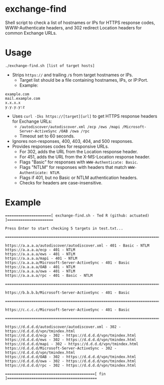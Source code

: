 # exchange-find
Shell script to check a list of hostnames or IPs for HTTPS response codes, WWW-Authenticate headers, and 302 redirect Location headers for common Exchange URLs.

# Usage
```
./exchange-find.sh [list of target hosts]
```
- Strips `https://` and trailing `/`s from target hostnames or IPs.
  - Target list should be a file containing hostnames, IPs, or IP:Port.
  - Example:
```
example.com
mail.example.com
x.x.x.x
y.y.y.y:z
```
- Uses `curl -Iks https://[target][url]` to get HTTPS response headers for Exchange URLs:
  - `/autodiscover/autodiscover.xml /ecp /ews /mapi /Microsoft-Server-ActiveSync /OAB /owa /rpc`
  - Timeout set to 60 seconds.
- Ignores non-responses, 400, 403, 404, and 500 responses.
- Provides responses codes for responsive URLs.
  - For 302, adds the URL from the Location response header.
  - For 451, adds the URL from the X-MS-Location response header.
  - Flags "Basic" for responses with `WWW-Authenticate: Basic`.
  - Flags "NTLM" for responses with headers that match `WWW-Authenticate: NTLM`.
  - Flags if 401, but no Basic or NTLM authentication headers.
  - Checks for headers are case-insensitive.
  
# Example
```
=====================[ exchange-find.sh - Ted R (github: actuated) ]=====================

Press Enter to start checking 5 targets in test.txt...

=========================================================================================

https://a.a.a.a/autodiscover/autodiscover.xml - 401 - Basic - NTLM
https://a.a.a.a/ecp - 401 - NTLM
https://a.a.a.a/ews - 401 - NTLM
https://a.a.a.a/mapi - 401 - NTLM
https://a.a.a.a/Microsoft-Server-ActiveSync - 401 - Basic
https://a.a.a.a/OAB - 401 - NTLM
https://a.a.a.a/owa - 401 - NTLM
https://a.a.a.a/rpc - 401 - Basic - NTLM

=========================================================================================

https://b.b.b.b/Microsoft-Server-ActiveSync - 401 - Basic

=========================================================================================

https://c.c.c.c/Microsoft-Server-ActiveSync - 401 - Basic

=========================================================================================

https://d.d.d.d/autodiscover/autodiscover.xml - 302 - https://d.d.d.d/vpn/tmindex.html
https://d.d.d.d/ecp - 302 - https://d.d.d.d/vpn/tmindex.html
https://d.d.d.d/ews - 302 - https://d.d.d.d/vpn/tmindex.html
https://d.d.d.d/mapi - 302 - https://d.d.d.d/vpn/tmindex.html
https://d.d.d.d/Microsoft-Server-ActiveSync - 302 - https://d.d.d.d/vpn/tmindex.html
https://d.d.d.d/OAB - 302 - https://d.d.d.d/vpn/tmindex.html
https://d.d.d.d/owa - 302 - https://d.d.d.d/vpn/tmindex.html
https://d.d.d.d/rpc - 302 - https://d.d.d.d/vpn/tmindex.html

=========================================[ fin ]=========================================
```
